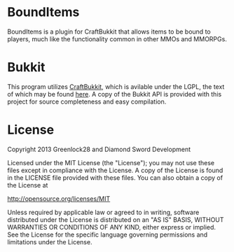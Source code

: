 BoundItems
==========

BoundItems is a plugin for CraftBukkit that allows items to be bound to players, much like the functionality common in other MMOs and MMORPGs.

# Bukkit
This program utilizes [CraftBukkit](http://dl.bukkit.org/), which is avilable under the LGPL, the text of which may be found [here](http://choosealicense.com/licenses/lgpl-v3/). A copy of the Bukkit API is provided with this project for source completeness and easy compilation.

# License
Copyright 2013 Greenlock28 and Diamond Sword Development

Licensed under the MIT License (the "License"); you may not use these files except in compliance with the License. A copy of the License is found in the LICENSE file provided with these files. You can also obtain a copy of the License at

http://opensource.org/licenses/MIT

Unless required by applicable law or agreed to in writing, software distributed under the License is distributed on an "AS IS" BASIS, WITHOUT WARRANTIES OR CONDITIONS OF ANY KIND, either express or implied. See the License for the specific language governing permissions and limitations under the License.
